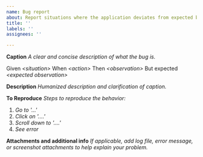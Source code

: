 ```yaml
---
name: Bug report
about: Report situations where the application deviates from expected behavior
title: ''
labels: ''
assignees: ''

---
```


**Caption**
_A clear and concise description of what the bug is._

Given _\<situation\>_
When _\<action\>_
Then _\<observation\>_
But expected _\<expected observation\>_

**Description**
_Humanized description and clarification of caption._

**To Reproduce**
_Steps to reproduce the behavior:_
1. _Go to '...'_
2. _Click on '....'_
3. _Scroll down to '....'_
4. _See error_

**Attachments and additional info**
_If applicable, add log file, error message, or screenshot attachments to help explain your problem._
